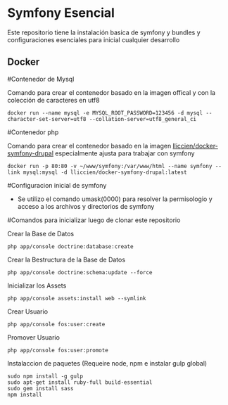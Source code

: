 Symfony Esencial
================

Este repositorio tiene la instalación basica de symfony y bundles y configuraciones esenciales para inicial cualquier desarrollo

Docker
------

#Contenedor de Mysql

Comando para crear el contenedor basado en la imagen offical y con la colección de caracteres en utf8

    docker run --name mysql -e MYSQL_ROOT_PASSWORD=123456 -d mysql --character-set-server=utf8 --collation-server=utf8_general_ci

#Contenedor php

Comando para crear el contenedor basado en la imagen [lliccien/docker-symfony-drupal](https://github.com/lliccien/Docker-Symfony-Drupal) especialmente ajusta para trabajar con symfony

    docker run -p 80:80 -v ~/www/symfony:/var/www/html --name symfony --link mysql:mysql -d lliccien/docker-symfony-drupal:latest 



#Configuracion inicial de symfony

* Se utilizo el comando umask(0000) para resolver la permisologio y acceso a los archivos y directorios de symfony

#Comandos para inicializar luego de clonar este repositorio

Crear la Base de Datos

    php app/console doctrine:database:create

Crear la Bestructura de la Base de Datos
    
    php app/console doctrine:schema:update --force    

Inicializar los Assets

    php app/console assets:install web --symlink

Crear Usuario

    php app/console fos:user:create

Promover Usuario

    php app/console fos:user:promote

Instalaccion de paquetes (Requeire node, npm e instalar gulp global)

    sudo npm install -g gulp
    sudo apt-get install ruby-full build-essential
    sudo gem install sass
    npm install    
